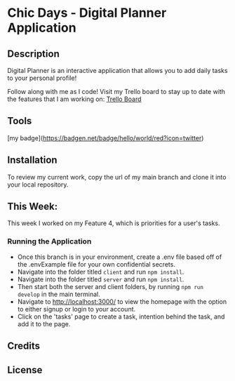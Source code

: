 # Chic Days - Digital Planner Application

## Description

Digital Planner is an interactive application that allows you to add daily tasks to your personal profile!

Follow along with me as I code! Visit my Trello board to stay up to date with the features that I am working on: [Trello Board](https://trello.com/b/Cu7Oloup/to-do-list)

## Tools

[my badge\](https://badgen.net/badge/hello/world/red?icon=twitter)

## Installation

To review my current work, copy the url of my main branch and clone it into your local repository. 

## This Week:

This week I worked on my Feature 4, which is priorities for a user's tasks. 

### Running the Application

 - Once this branch is in your environment, create a .env file based off of the .envExample file for your own confidential secrets.
 - Navigate into the folder titled `client` and run `npm install`.
 - Navigate into the folder titled `server` and run `npm install`.
 - Then start both the server and client folders, by running `npm run develop` in the main terminal.
 - Navigate to [http://localhost:3000/](http://localhost:3000/) to view the homepage with the option to either signup or login to your account.
 - Click on the 'tasks' page to create a task, intention behind the task, and add it to the page. 


## Credits

## License


